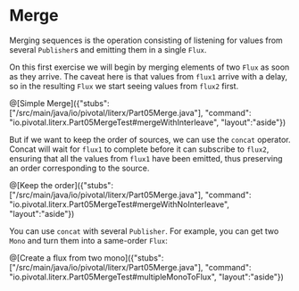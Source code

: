 # Merge

Merging sequences is the operation consisting of listening for values from several
`Publisher`s and emitting them in a single `Flux`.

On this first exercise we will begin by merging elements of two `Flux` as soon as they arrive.
The caveat here is that values from `flux1` arrive with a delay, so in the resulting `Flux`
we start seeing values from `flux2` first. 

@[Simple Merge]({"stubs": ["/src/main/java/io/pivotal/literx/Part05Merge.java"], "command": "io.pivotal.literx.Part05MergeTest#mergeWithInterleave", "layout":"aside"})

But if we want to keep the order of sources, we can use the `concat` operator. Concat will
wait for `flux1` to complete before it can subscribe to `flux2`, ensuring that all the values
from `flux1` have been emitted, thus preserving an order corresponding to the source.

@[Keep the order]({"stubs": ["/src/main/java/io/pivotal/literx/Part05Merge.java"], "command": "io.pivotal.literx.Part05MergeTest#mergeWithNoInterleave", "layout":"aside"})

You can use `concat` with several `Publisher`. For example, you can get two `Mono` and turn
them into a same-order `Flux`:

@[Create a flux from two mono]({"stubs": ["/src/main/java/io/pivotal/literx/Part05Merge.java"], "command": "io.pivotal.literx.Part05MergeTest#multipleMonoToFlux", "layout":"aside"})

